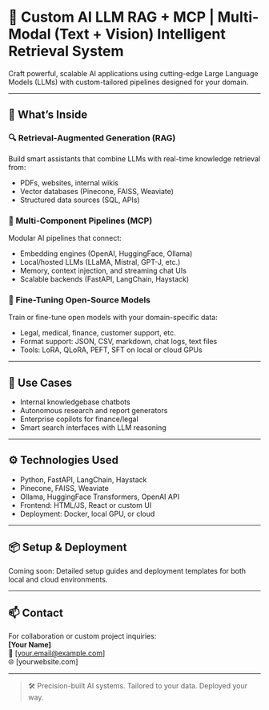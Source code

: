 # 🚀 Custom AI LLM RAG + MCP | Multi-Modal (Text + Vision) Intelligent Retrieval System

Craft powerful, scalable AI applications using cutting-edge Large Language Models (LLMs) with custom-tailored pipelines designed for your domain.

---

## 🧠 What’s Inside

### 🔍 Retrieval-Augmented Generation (RAG)
Build smart assistants that combine LLMs with real-time knowledge retrieval from:
- PDFs, websites, internal wikis
- Vector databases (Pinecone, FAISS, Weaviate)
- Structured data sources (SQL, APIs)

### 🧩 Multi-Component Pipelines (MCP)
Modular AI pipelines that connect:
- Embedding engines (OpenAI, HuggingFace, Ollama)
- Local/hosted LLMs (LLaMA, Mistral, GPT-J, etc.)
- Memory, context injection, and streaming chat UIs
- Scalable backends (FastAPI, LangChain, Haystack)

### 🎯 Fine-Tuning Open-Source Models
Train or fine-tune open models with your domain-specific data:
- Legal, medical, finance, customer support, etc.
- Format support: JSON, CSV, markdown, chat logs, text files
- Tools: LoRA, QLoRA, PEFT, SFT on local or cloud GPUs

---

## 💼 Use Cases
- Internal knowledgebase chatbots
- Autonomous research and report generators
- Enterprise copilots for finance/legal
- Smart search interfaces with LLM reasoning

---

## ⚙️ Technologies Used
- Python, FastAPI, LangChain, Haystack
- Pinecone, FAISS, Weaviate
- Ollama, HuggingFace Transformers, OpenAI API
- Frontend: HTML/JS, React or custom UI
- Deployment: Docker, local GPU, or cloud

---

## 📦 Setup & Deployment
Coming soon: Detailed setup guides and deployment templates for both local and cloud environments.

---

## 📫 Contact
For collaboration or custom project inquiries:  
**[Your Name]**  
📧 [your.email@example.com]  
🌐 [yourwebsite.com]  

---

> 🛠️ Precision-built AI systems. Tailored to your data. Deployed your way.
